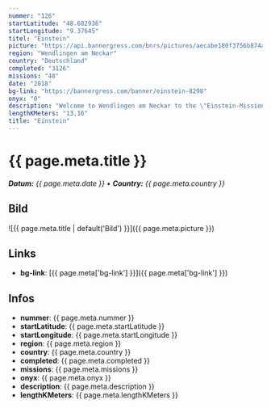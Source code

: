 ```yaml
---
nummer: "126"
startLatitude: "48.682936"
startLongitude: "9.37645"
titel: "Einstein"
picture: "https://api.bannergress.com/bnrs/pictures/aecabe180f3756b874a65b238f42aad1"
region: "Wendlingen am Neckar"
country: "Deutschland"
completed: "3126"
missions: "48"
date: "2018"
bg-link: "https://bannergress.com/banner/einstein-8298"
onyx: "0"
description: "Welcome to Wendlingen am Neckar to the \"Einstein-Mission\" at the beautiful small lake \"Hüttensee\". Have fun on fast laps around the lake. The final result is an image of Albert Einstein."
lengthKMeters: "13,16"
title: "Einstein"
---
```


# {{ page.meta.title }}
_**Datum:** {{ page.meta.date }} • **Country:** {{ page.meta.country }}_

## Bild
![{{ page.meta.title | default('Bild') }}]({{ page.meta.picture }})

## Links
- **bg-link**: [{{ page.meta['bg-link'] }}]({{ page.meta['bg-link'] }})

## Infos
- **nummer**: {{ page.meta.nummer }}
- **startLatitude**: {{ page.meta.startLatitude }}
- **startLongitude**: {{ page.meta.startLongitude }}
- **region**: {{ page.meta.region }}
- **country**: {{ page.meta.country }}
- **completed**: {{ page.meta.completed }}
- **missions**: {{ page.meta.missions }}
- **onyx**: {{ page.meta.onyx }}
- **description**: {{ page.meta.description }}
- **lengthKMeters**: {{ page.meta.lengthKMeters }}

